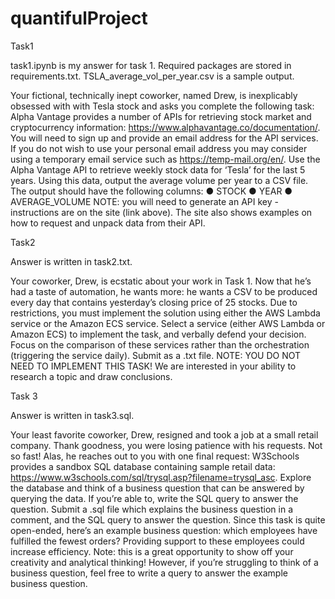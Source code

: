 # quantifulProject



Task1

task1.ipynb is my answer for task 1. 
Required packages are stored in requirements.txt.
TSLA_average_vol_per_year.csv is a sample output.

Your fictional, technically inept coworker, named Drew, is inexplicably obsessed with with
Tesla stock and asks you complete the following task:
Alpha Vantage provides a number of APIs for retrieving stock market and cryptocurrency
information: https://www.alphavantage.co/documentation/.
You will need to sign up and provide an email address for the API services. If you do not
wish to use your personal email address you may consider using a temporary email service
such as https://temp-mail.org/en/.
Use the Alpha Vantage API to retrieve weekly stock data for ‘Tesla’ for the last 5 years.
Using this data, output the average volume per year to a CSV file.
The output should have the following columns:
● STOCK
● YEAR
● AVERAGE_VOLUME
NOTE: you will need to generate an API key - instructions are on the site (link above). The site also
shows examples on how to request and unpack data from their API.

Task2

Answer is written in task2.txt.

Your coworker, Drew, is ecstatic about your work in Task 1. Now that he’s had a taste of
automation, he wants more: he wants a CSV to be produced every day that contains
yesterday’s closing price of 25 stocks. Due to restrictions, you must implement the solution
using either the AWS Lambda service or the Amazon ECS service.
Select a service (either AWS Lambda or Amazon ECS) to implement the task, and verbally
defend your decision. Focus on the comparison of these services rather than the
orchestration (triggering the service daily). Submit as a .txt file.
NOTE: YOU DO NOT NEED TO IMPLEMENT THIS TASK! We are interested in your ability
to research a topic and draw conclusions.

Task 3

Answer is written in task3.sql.

Your least favorite coworker, Drew, resigned and took a job at a small retail company. Thank
goodness, you were losing patience with his requests. Not so fast! Alas, he reaches out to
you with one final request:
W3Schools provides a sandbox SQL database containing sample retail data:
https://www.w3schools.com/sql/trysql.asp?filename=trysql_asc.
Explore the database and think of a business question that can be answered by querying
the data. If you’re able to, write the SQL query to answer the question.
Submit a .sql file which explains the business question in a comment, and the SQL query to
answer the question.
Since this task is quite open-ended, here’s an example business question: which
employees have fulfilled the fewest orders? Providing support to these employees could
increase efficiency.
Note: this is a great opportunity to show off your creativity and analytical thinking! However,
if you’re struggling to think of a business question, feel free to write a query to answer the
example business question.
